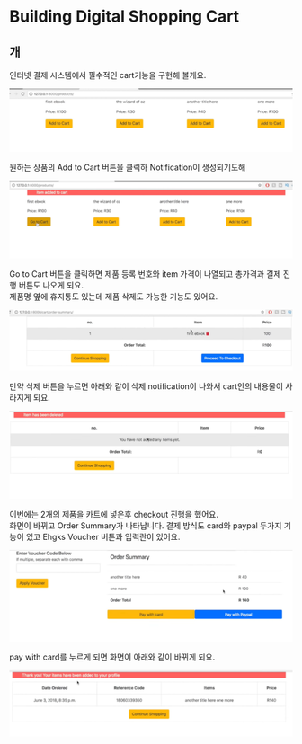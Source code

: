 # Building Digital Shopping Cart

## 개

인터넷 결제 시스템에서 필수적인 cart기능을 구현해 볼게요.

![](../../../.gitbook/assets/image%20%28386%29.png)

원하는 상품의 Add to Cart 버튼을 클릭하 Notification이 생성되기도해

![](../../../.gitbook/assets/image%20%28406%29.png)

Go to Cart 버튼을 클릭하면 제품 등록 번호와 item 가격이 나열되고 총가격과 결제 진행 버튼도 나오게 되요.   
제품명 옆에 휴지통도 있는데 제품 삭제도 가능한 기능도 있어요. 

![](../../../.gitbook/assets/image%20%28377%29.png)

만약 삭제 버튼을 누르면 아래와 같이 삭제 notification이 나와서 cart안의 내용물이 사라지게 되요. 

![](../../../.gitbook/assets/image%20%28402%29.png)



이번에는 2개의 제품을 카트에 넣은후 checkout 진행을 했어요.  
화면이 바뀌고 Order Summary가 나타납니다. 결제 방식도 card와 paypal 두가지 기능이 있고 Ehgks Voucher 버튼과 입력란이 있어요.

![](../../../.gitbook/assets/image%20%28410%29.png)



pay with card를 누르게 되면 화면이 아래와 같이 바뀌게 되요.

![](../../../.gitbook/assets/image%20%28387%29.png)




